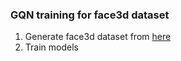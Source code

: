 
### GQN training for face3d dataset 

1. Generate face3d dataset from [here](https://github.com/yueqiw/face3d/tree/master/data_generator)
2. Train models
